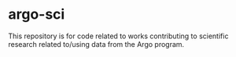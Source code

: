 # argo-sci

This repository is for code related to works contributing to scientific research related to/using data from the Argo program.

